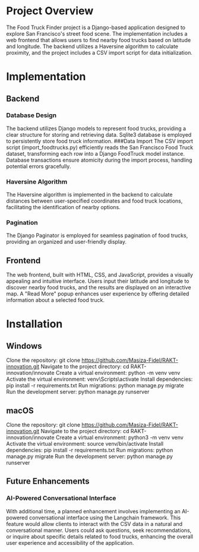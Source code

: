 # Project Overview
The Food Truck Finder project is a Django-based application designed to explore San Francisco's street food scene. The implementation includes a web frontend that allows users to find nearby food trucks based on latitude and longitude. The backend utilizes a Haversine algorithm to calculate proximity, and the project includes a CSV import script for data initialization.

# Implementation
## Backend

### Database Design
The backend utilizes Django models to represent food trucks, providing a clear structure for storing and retrieving data.
Sqlite3 database is employed to persistently store food truck information.
###Data Import
The CSV import script (import_foodtrucks.py) efficiently reads the San Francisco Food Truck dataset, transforming each row into a Django FoodTruck model instance.
Database transactions ensure atomicity during the import process, handling potential errors gracefully.
### Haversine Algorithm
The Haversine algorithm is implemented in the backend to calculate distances between user-specified coordinates and food truck locations, facilitating the identification of nearby options.
### Pagination
The Django Paginator is employed for seamless pagination of food trucks, providing an organized and user-friendly display.

## Frontend
The web frontend, built with HTML, CSS, and JavaScript, provides a visually appealing and intuitive interface.
Users input their latitude and longitude to discover nearby food trucks, and the results are displayed on an interactive map.
A "Read More" popup enhances user experience by offering detailed information about a selected food truck.


# Installation

## Windows

Clone the repository: git clone <https://github.com/Masiza-Fidel/RAKT-innovation.git>
Navigate to the project directory: cd RAKT-innovation/innovate
Create a virtual environment: python -m venv venv
Activate the virtual environment: venv\Scripts\activate
Install dependencies: pip install -r requirements.txt
Run migrations: python manage.py migrate
Run the development server: python manage.py runserver


## macOS
Clone the repository: git clone <https://github.com/Masiza-Fidel/RAKT-innovation.git>
Navigate to the project directory: cd RAKT-innovation/innovate
Create a virtual environment: python3 -m venv venv
Activate the virtual environment: source venv/bin/activate
Install dependencies: pip install -r requirements.txt
Run migrations: python manage.py migrate
Run the development server: python manage.py runserver


## Future Enhancements

### AI-Powered Conversational Interface

With additional time, a planned enhancement involves implementing an AI-powered conversational interface using the Langchain framework. This feature would allow clients to interact with the CSV data in a natural and conversational manner. Users could ask questions, seek recommendations, or inquire about specific details related to food trucks, enhancing the overall user experience and accessibility of the application.
